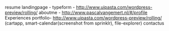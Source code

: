 resume
landingpage - typeform - http://www.uipasta.com/wordpress-preview/rolling/
aboutme - http://www.pascalvangemert.nl/#/profile
Experiences
portfolio- http://www.uipasta.com/wordpress-preview/rolling/ (cartapp, smart-calendar(screenshot from sprinklr), file-explorer)
contactus